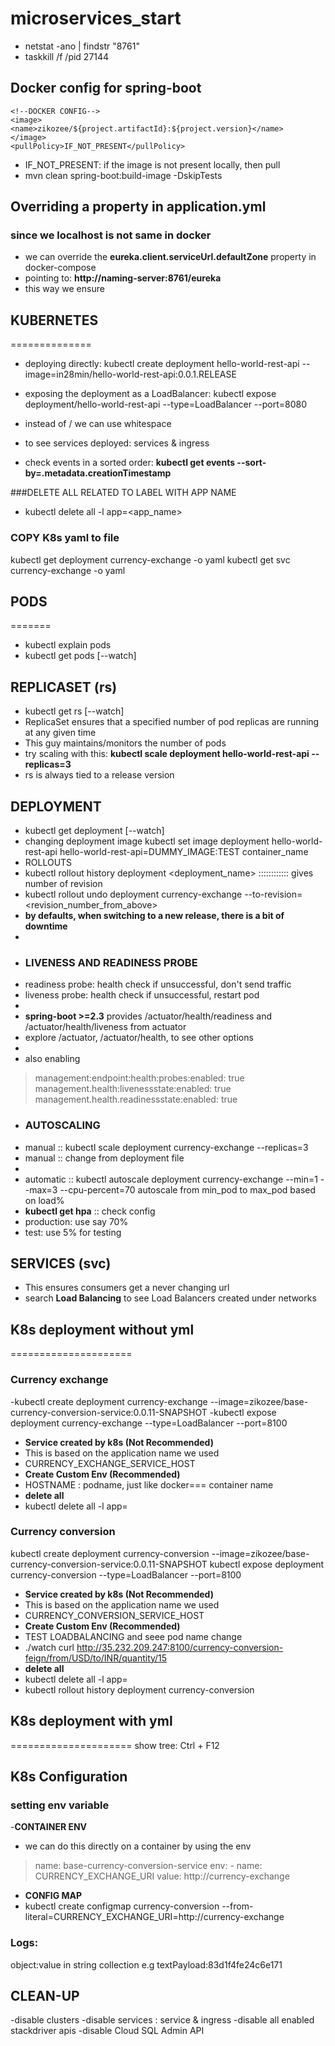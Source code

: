 # microservices_start




- netstat -ano | findstr "8761"
- taskkill /f /pid 27144

## Docker config for spring-boot
> <configuration>
    <!--DOCKER CONFIG-->
    <image>
    <name>zikozee/${project.artifactId}:${project.version}</name>
    </image>
    <pullPolicy>IF_NOT_PRESENT</pullPolicy>
</configuration>

- IF_NOT_PRESENT: if the image is not present locally, then pull
- mvn clean spring-boot:build-image -DskipTests


## Overriding a property in application.yml
### since we localhost is not same in docker

- we can override the **eureka.client.serviceUrl.defaultZone** property in docker-compose
- pointing to: **http://naming-server:8761/eureka**
- this way we ensure 


## KUBERNETES
==============
- deploying directly: kubectl create deployment hello-world-rest-api --image=in28min/hello-world-rest-api:0.0.1.RELEASE

- exposing the deployment as a LoadBalancer: kubectl expose deployment/hello-world-rest-api --type=LoadBalancer --port=8080
- instead of / we can use whitespace

- to see services deployed: services & ingress
- check events in a sorted order: **kubectl get events --sort-by=.metadata.creationTimestamp**

###DELETE ALL RELATED TO LABEL WITH APP NAME
- kubectl delete all -l app=<app_name>

### COPY K8s yaml to file
kubectl get deployment currency-exchange -o yaml
kubectl get svc currency-exchange -o yaml

## PODS
=======
- kubectl explain pods
- kubectl get pods  [--watch]

## REPLICASET (rs)
- kubectl get rs  [--watch]
- ReplicaSet ensures that a specified number of pod replicas are running at any given time
- This guy maintains/monitors the number of pods
- try scaling with this: **kubectl scale deployment hello-world-rest-api --replicas=3**
- rs is always tied to a release version

## DEPLOYMENT
- kubectl get deployment [--watch]
- changing deployment image
kubectl set image deployment hello-world-rest-api hello-world-rest-api=DUMMY_IMAGE:TEST
                                                    container_name
- ROLLOUTS
- kubectl rollout history deployment <deployment_name>     :::::::::::: gives number of revision
- kubectl rollout undo deployment currency-exchange --to-revision=<revision_number_from_above>
- **by defaults, when switching to a new release, there is a bit of downtime**
- 
- ### LIVENESS AND READINESS PROBE
- readiness probe: health check if unsuccessful, don't send traffic
- liveness probe: health check if unsuccessful, restart pod
- 
- **spring-boot >=2.3** provides /actuator/health/readiness and /actuator/health/liveness from actuator
- explore /actuator,  /actuator/health, to see other options
- 
- also enabling 
> management:endpoint:health:probes:enabled: true
> management.health:livenessstate:enabled: true 
> management.health.readinessstate:enabled: true

- ### AUTOSCALING
- manual :: kubectl scale deployment currency-exchange --replicas=3
- manual :: change from deployment file
- 
- automatic :: kubectl autoscale deployment currency-exchange --min=1 --max=3 --cpu-percent=70 
                                           autoscale from    min_pod to  max_pod   based on load%  
- **kubectl get hpa**  :: check config
- production: use say 70%
- test: use 5% for testing
## SERVICES (svc)
- This ensures consumers get a never changing url
- search **Load Balancing** to see Load Balancers created under networks


## K8s deployment without yml
=====================


### Currency exchange
-kubectl create deployment currency-exchange  --image=zikozee/base-currency-conversion-service:0.0.11-SNAPSHOT
-kubectl expose deployment currency-exchange --type=LoadBalancer --port=8100

- **Service created by k8s (Not Recommended)**
- This is based on the application name we used
- CURRENCY_EXCHANGE_SERVICE_HOST
- **Create Custom Env (Recommended)**
- HOSTNAME  : podname, just like docker=== container name
- **delete all**
- kubectl delete all -l app=<currency-exchange>



### Currency conversion 
kubectl create deployment currency-conversion  --image=zikozee/base-currency-conversion-service:0.0.11-SNAPSHOT
kubectl expose deployment currency-conversion --type=LoadBalancer --port=8100

- **Service created by k8s (Not Recommended)**
- This is based on the application name we used
- CURRENCY_CONVERSION_SERVICE_HOST
- **Create Custom Env (Recommended)**
- TEST LOADBALANCING and seee pod name change
- ./watch curl http://35.232.209.247:8100/currency-conversion-feign/from/USD/to/INR/quantity/15
- **delete all**
- kubectl delete all -l app=<currency-conversion>
- kubectl rollout history deployment currency-conversion


## K8s deployment with yml
=====================
show tree: Ctrl + F12


## K8s Configuration
### setting env variable
-**CONTAINER ENV**
- we can do this directly on a container by using the env
>   name: base-currency-conversion-service
    env:
      - name: CURRENCY_EXCHANGE_URI
        value: http://currency-exchange

- **CONFIG MAP**
- kubectl create configmap currency-conversion --from-literal=CURRENCY_EXCHANGE_URI=http://currency-exchange


### Logs:
object:value in string collection
e.g
textPayload:83d1f4fe24c6e171







## CLEAN-UP
-disable clusters
-disable services : service & ingress
-disable all enabled stackdriver apis
-disable Cloud SQL Admin API